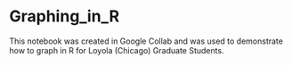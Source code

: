 # Graphing_in_R
This notebook was created in Google Collab and was used to demonstrate how to graph in R for Loyola (Chicago) Graduate Students.
